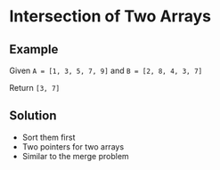# Intersection of Two Arrays
## Example
Given `A = [1, 3, 5, 7, 9]` and `B = [2, 8, 4, 3, 7]`

Return `[3, 7]`

## Solution
- Sort them first
- Two pointers for two arrays
- Similar to the merge problem
